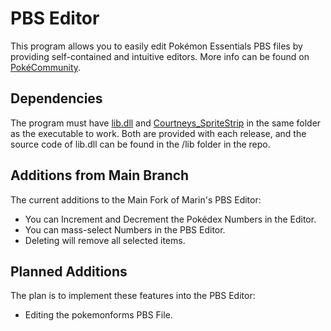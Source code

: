 <h1>PBS Editor</h1>

This program allows you to easily edit Pokémon Essentials PBS files by providing self-contained and intuitive editors.
More info can be found on <a href="https://www.pokecommunity.com/showthread.php?t=393347">PokéCommunity</a>.

<h2>Dependencies</h2>

The program must have <u>lib.dll</u> and <u>Courtneys_SpriteStrip</u> in the same folder as the executable to work. Both are provided with each release, and the source code of lib.dll can be found in the /lib folder in the repo.

<h2>Additions from Main Branch</h2>
The current additions to the Main Fork of Marin's PBS Editor:

* You can Increment and Decrement the Pokédex Numbers in the Editor.
* You can mass-select Numbers in the PBS Editor.
* Deleting will remove all selected items.

<h2>Planned Additions</h2>
The plan is to implement these features into the PBS Editor:

* Editing the pokemonforms PBS File.
